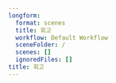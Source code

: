 ```yaml
---
longform:
  format: scenes
  title: 회고
  workflow: Default Workflow
  sceneFolder: /
  scenes: []
  ignoredFiles: []
title: 회고
---
```

